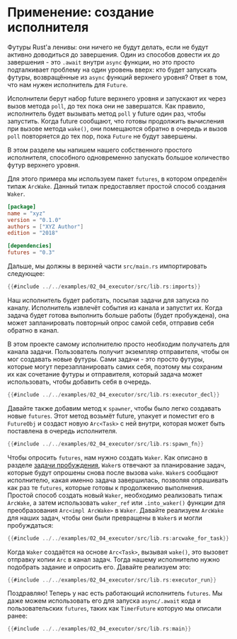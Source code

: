 # Применение: создание исполнителя

Футуры Rust'a ленивы: они ничего не будут делать, если не будут активно доводиться до завершения. Один из способов довести их до завершения - это `.await` внутри `async` функции, но это просто подталкивает проблему на один уровень вверх: кто будет запускать футуры, возвращённые из `async` функций верхнего уровня? Ответ в том, что нам нужен исполнитель для `Future`.

Исполнители берут набор future верхнего уровня и запускают их через вызов метода `poll`, до тех пока они не завершатся. Как правило, исполнитель будет вызывать метод  `poll` у future один раз, чтобы запустить. Когда future сообщают, что готовы продолжить вычисления при вызове метода  `wake()`, они помещаются обратно в очередь и вызов `poll` повторяется до тех пор, пока `Future` не будут завершены.

В этом разделе мы напишем нашего собственного простого исполнителя, способного одновременно запускать большое количество футур верхнего уровня.

Для этого примера мы используем пакет `futures`, в котором определён типаж `ArcWake`. Данный типаж предоставляет простой способ создания `Waker`.

```toml
[package]
name = "xyz"
version = "0.1.0"
authors = ["XYZ Author"]
edition = "2018"

[dependencies]
futures = "0.3"
```

Дальше, мы должны в верхней части `src/main.rs` импортировать следующее:

```rust
{{#include ../../examples/02_04_executor/src/lib.rs:imports}}
```

Наш исполнитель будет работать, посылая задачи для запуска по каналу. Исполнитель извлечёт события из канала и запустит их. Когда задача будет готова выполнить больше работы (будет пробуждена), она может запланировать повторный опрос самой себя, отправив себя обратно в канал.

В этом проекте самому исполнителю просто необходим получатель для канала задачи. Пользователь получит экземпляр отправителя, чтобы он мог создавать новые футуры. Сами задачи - это просто футуры, которые могут перезапланировать самих себя, поэтому мы сохраним их как сочетание футуры и отправителя, который задача может использовать, чтобы добавить себя в очередь.

```rust
{{#include ../../examples/02_04_executor/src/lib.rs:executor_decl}}
```

Давайте также добавим метод к `spawner`, чтобы было легко создавать новые `futures`. Этот метод возьмёт future, упакует и поместит его в `FutureObj` и создаст новую `Arc<Task>` с ней внутри, которая может быть поставлена в очередь исполнителя.

```rust
{{#include ../../examples/02_04_executor/src/lib.rs:spawn_fn}}
```

Чтобы опросить `futures`, нам нужно создать `Waker`. Как описано в разделе [задачи пробуждения], `Waker`s отвечают за планирование задач, которые будут опрошены снова после вызова `wake`. `Waker`s сообщают исполнителю, какая именно задача завершилась, позволяя опрашивать как раз те `futures`, которые готовы к продолжению выполнения. Простой способ создать новый `Waker`, необходимо реализовать типаж `ArcWake`, а затем использовать `waker_ref` или `.into_waker()` функции для преобразования `Arc<impl ArcWake>` в `Waker`. Давайте реализуем `ArcWake` для наших задач, чтобы они были превращены в `Waker`s и могли пробуждаться:

```rust
{{#include ../../examples/02_04_executor/src/lib.rs:arcwake_for_task}}
```

Когда `Waker` создаётся на основе `Arc<Task>`, вызывая `wake()`, это вызовет отправку копии `Arc` в канал задач. Тогда нашему исполнителю  нужно подобрать задание и опросить его. Давайте реализуем это:

```rust
{{#include ../../examples/02_04_executor/src/lib.rs:executor_run}}
```

Поздравляю! Теперь у нас есть работающий исполнитель `futures`. Мы даже можем использовать его для запуска `async/.await` кода и пользовательских `futures`, таких как `TimerFuture` которую мы описали ранее:

```rust
{{#include ../../examples/02_04_executor/src/lib.rs:main}}
```


[задачи пробуждения]: ./03_wakeups.md